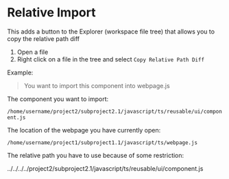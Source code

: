 # Relative Import

This adds a button to the Explorer (workspace file tree) that allows you to copy the relative path diff

1. Open a file
2. Right click on a file in the tree and select `Copy Relative Path Diff`

Example:

> You want to import this component into webpage.js

The component you want to import:

`/home/username/project2/subproject2.1/javascript/ts/reusable/ui/component.js`

The location of the webpage you have currently open:

`/home/username/project1/subproject1.1/javascript/ts/webpage.js`

The relative path you have to use because of some restriction:

../../../../project2/subproject2.1/javascript/ts/reusable/ui/component.js

